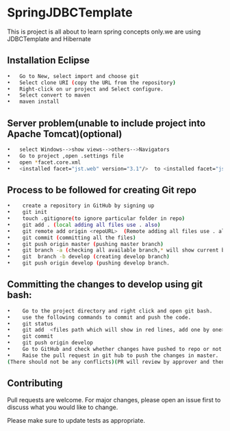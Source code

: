 # SpringJDBCTemplate 

This is project is all about to learn spring concepts only.we are using JDBCTemplate and Hibernate


## Installation Eclipse 
```bash
•	Go to New, select import and choose git
•	Select clone URI (copy the URL from the repository)
•	Right-click on ur project and Select configure.
•	Select convert to maven
•	maven install

 ```
## Server problem(unable to include project into Apache Tomcat)(optional)
```bash
•	select Windows-->show views-->others-->Navigators
•	Go to project ,open .settings file
•	open *facet.core.xml
•	<installed facet="jst.web" version="3.1"/>  to <installed facet="jst.web" version="2.5"/>

 ```




## Process to be followed for creating Git repo
```bash
•    create a repository in GitHub by signing up
•    git init
•    touch .gitignore(to ignore particular folder in repo)
•    git add . (local adding all files use . also)
•    git remote add origin <repoURL>  (Remote adding all files use . also)
•    git commit (committing all the files)
•    git push origin master (pushing master branch)
•    git branch -a (checking all available branch,* will show current branch)
•    git  branch -b develop (creating develop branch)
•    git push origin develop (pushing develop branch.

 ```
## Committing the changes to develop using git bash:

```bash
•    Go to the project directory and right click and open git bash.
•    use the following commands to commit and push the code.
•    git status
•    git add  <files path which will show in red lines, add one by one>
•    git commit
•    git push origin develop
•    Go to GitHub and check whether changes have pushed to repo or not.
•    Raise the pull request in git hub to push the changes in master. 
(There should not be any conflicts)(PR will review by approver and then merged if all ok)

 ```
 
 ## Contributing
Pull requests are welcome. For major changes, please open an issue first to discuss what you would like to change.

Please make sure to update tests as appropriate.
